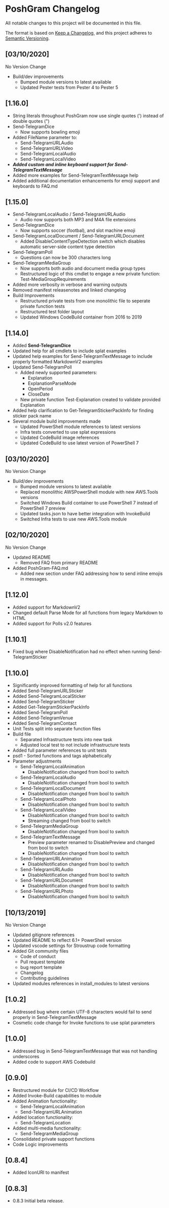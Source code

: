 # PoshGram Changelog

All notable changes to this project will be documented in this file.

The format is based on [Keep a Changelog](https://keepachangelog.com/en/1.0.0/),
and this project adheres to [Semantic Versioning](https://semver.org/spec/v2.0.0.html).

## [03/10/2020]

No Version Change

- Build/dev improvements
  - Bumped module versions to latest available
  - Updated Pester tests from Pester 4 to Pester 5

## [1.16.0]

- String literals throughout PoshGram now use single quotes (') instead of double quotes (")
- Send-TelegramDice
  - Now supports bowling emoji
- Added FileName parameter to:
  - Send-TelegramURLAudio
  - Send-TelegramURLVideo
  - Send-TelegramLocalAudio
  - Send-TelegramLocalVideo
- ***Added custom and inline keyboard support for Send-TelegramTextMessage***
- Added more examples for Send-TelegramTextMessage help
- Added additional documentation enhancements for emoji support and keyboards to FAQ.md

## [1.15.0]

- Send-TelegramLocalAudio / Send-TelegramURLAudio
  - Audio now supports both MP3 and M4A file extensions
- Send-TelegramDice
  - Now supports soccer (footbal), and slot machine emoji
- Send-TelegramLocalDocument / Send-TelegramURLDocument
  - Added DisableContentTypeDetection switch which disables automatic server-side content type detection
- Send-TelegramPoll
  - Questions can now be 300 characters long
- Send-TelegramMediaGroup
  - Now supports both audio and document media group types
  - Restructured logic of this cmdlet to engage a new private function: Test-MediaGroupRequirements
- Added more verbosity in verbose and warning outputs
- Removed manifest releasenotes and linked changelog
- Build Improvements
  - Restructured private tests from one monolithic file to seperate private function tests
  - Restructured test folder layout
  - Updated Windows CodeBuild container from 2016 to 2019

## [1.14.0]

- Added **Send-TelegramDice**
- Updated help for all cmdlets to include splat examples
- Updated help examples for Send-TelegramTextMessage to include properly formatted MarkdownV2 examples
- Updated Send-TelegramPoll
  - Added newly supported parameters:
    - Explanation
    - ExplanationParseMode
    - OpenPeriod
    - CloseDate
  - New private function Test-Explanation created to validate provided Explanation
- Added help clarification to Get-TelegramStickerPackInfo for finding sticker pack name
- Several module build improvements made
  - Updated PowerShell module references to latest versions
  - Infra tests converted to use splat expressions
  - Updated CodeBuild image references
  - Updated CodeBuild to use latest version of PowerShell 7

## [03/10/2020]

No Version Change

- Build/dev improvements
  - Bumped module versions to latest available
  - Replaced monolithic AWSPowerShell module with new AWS.Tools versions
  - Switched Windows Build container to use PowerShell 7 instead of PowerShell 7 preview
  - Updated tasks.json to have better integration with InvokeBuild
  - Switched Infra tests to use new AWS.Tools module

## [02/10/2020]

No Version Change

- Updated README
  - Removed FAQ from primary README
- Added PoshGram-FAQ.md
  - Added new section under FAQ addressing how to send inline emojis in messages.

## [1.12.0]

- Added support for MarkdownV2
- Changed default Parse Mode for all functions from legacy Markdown to HTML
- Added support for Polls v2.0 features

## [1.10.1]

- Fixed bug where DisableNotification had no effect when running Send-TelegramSticker

## [1.10.0]

- Significantly improved formatting of help for all functions
- Added Send-TelegramURLSticker
- Added Send-TelegramLocalSticker
- Added Send-TelegramSticker
- Added Get-TelegramStickerPackInfo
- Added Send-TelegramPoll
- Added Send-TelegramVenue
- Added Send-TelegramContact
- Unit Tests split into separate function files
- Build file
  - Separated Infrastructure tests into new task
  - Adjusted local test to not include infrastructure tests
- Added full parameter references to unit tests
- psd1 - Sorted functions and tags alphabetically
- Parameter adjustments
  - Send-TelegramLocalAnimation
    - DisableNotification changed from bool to switch
  - Send-TelegramLocalAudio
    - DisableNotification changed from bool to switch
  - Send-TelegramLocalDocument
    - DisableNotification changed from bool to switch
  - Send-TelegramLocalPhoto
    - DisableNotification changed from bool to switch
  - Send-TelegramLocalVideo
    - DisableNotification changed from bool to switch
    - Streaming changed from bool to switch
  - Send-TelegramMediaGroup
    - DisableNotification changed from bool to switch
  - Send-TelegramTextMessage
    - Preview parameter renamed to DisablePreview and changed from bool to switch
    - DisableNotification changed from bool to switch
  - Send-TelegramURLAnimation
    - DisableNotification changed from bool to switch
  - Send-TelegramURLAudio
    - DisableNotification changed from bool to switch
  - Send-TelegramURLDocument
    - DisableNotification changed from bool to switch
  - Send-TelegramURLPhoto
    - DisableNotification changed from bool to switch

## [10/13/2019]

No Version Change

- Updated gitignore references
- Updated README to reflect 6.1+ PowerShell version
- Updated vscode settings for Stroustrup code formatting
- Added Git community files
  - Code of conduct
  - Pull request template
  - bug report template
  - Changelog
  - Contributing guidelines
- Updated modules references in install_modules to latest versions

## [1.0.2]

- Addressed bug where certain UTF-8 characters would fail to send properly in Send-TelegramTextMessage
- Cosmetic code change for Invoke functions to use splat parameters

## [1.0.0]

- Addressed bug in Send-TelegramTextMessage that was not handling underscores
- Added code to support AWS Codebuild

## [0.9.0]

- Restructured module for CI/CD Workflow
- Added Invoke-Build capabilities to module
- Added Animation functionality:
  - Send-TelegramLocalAnimation
  - Send-TelegramURLAnimation
- Added location functionality:
  - Send-TelegramLocation
- Added multi-media functionality:
  - Send-TelegramMediaGroup
- Consolidated private support functions
- Code Logic improvements

## [0.8.4]

- Added IconURI to manifest

## [0.8.3]

- 0.8.3 Initial beta release.
